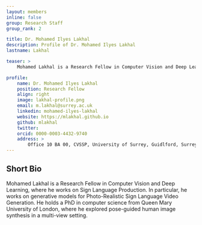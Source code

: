 ```yaml
---
layout: members
inline: false
group: Research Staff
group_rank: 2

title: Dr. Mohamed Ilyes Lakhal
description: Profile of Dr. Mohamed Ilyes Lakhal
lastname: Lakhal

teaser: >
    Mohamed Lakhal is a Research Fellow in Computer Vision and Deep Learning where he works on Sign Language Production. In particular, he works on generative models for photo-realistic sign synthesis.

profile:
    name: Dr. Mohamed Ilyes Lakhal
    position: Research Fellow
    align: right
    image: lakhal-profile.png
    email: m.lakhal@surrey.ac.uk
    linkedin: mohamed-ilyes-lakhal
    website: https://mlakhal.github.io
    github: mlakhal
    twitter: 
    orcid: 0000-0003-4432-9740
    address: >
        Office 10 BA 00, CVSSP, University of Surrey, Guidlford, Surrey, GU27XH<br />
---
```

## Short Bio
Mohamed Lakhal is a Research Fellow in Computer Vision and Deep Learning, where he works on Sign Language Production. In particular, he works on generative models for Photo-Realistic Sign Language Video Generation. He holds a PhD in computer science from Queen Mary University of London, where he explored pose-guided human image synthesis in a multi-view setting.